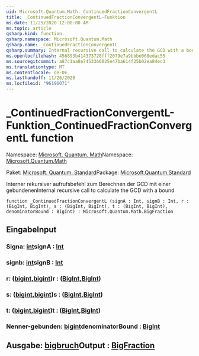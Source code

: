```yaml
---
uid: Microsoft.Quantum.Math._ContinuedFractionConvergentL
title: _ContinuedFractionConvergentL-Funktion
ms.date: 11/25/2020 12:00:00 AM
ms.topic: article
qsharp.kind: function
qsharp.namespace: Microsoft.Quantum.Math
qsharp.name: _ContinuedFractionConvergentL
qsharp.summary: Internal recursive call to calculate the GCD with a bound
ms.openlocfilehash: 456893b414373728fff2079e7a9bbbe068edac55
ms.sourcegitcommit: a87c1aa8e7453360025e47ba614f25b02ea84ec3
ms.translationtype: MT
ms.contentlocale: de-DE
ms.lasthandoff: 11/26/2020
ms.locfileid: "96196071"
---
```

# <a name="_continuedfractionconvergentl-function"></a><span data-ttu-id="25218-102">_ContinuedFractionConvergentL-Funktion</span><span class="sxs-lookup"><span data-stu-id="25218-102">_ContinuedFractionConvergentL function</span></span>

<span data-ttu-id="25218-103">Namespace: [Microsoft. Quantum. Math](xref:Microsoft.Quantum.Math)</span><span class="sxs-lookup"><span data-stu-id="25218-103">Namespace: [Microsoft.Quantum.Math](xref:Microsoft.Quantum.Math)</span></span>

<span data-ttu-id="25218-104">Paket: [Microsoft. Quantum. Standard](https://nuget.org/packages/Microsoft.Quantum.Standard)</span><span class="sxs-lookup"><span data-stu-id="25218-104">Package: [Microsoft.Quantum.Standard](https://nuget.org/packages/Microsoft.Quantum.Standard)</span></span>


<span data-ttu-id="25218-105">Interner rekursiver aufrufsbefehl zum Berechnen der GCD mit einer gebundenen</span><span class="sxs-lookup"><span data-stu-id="25218-105">Internal recursive call to calculate the GCD with a bound</span></span>

```qsharp
function _ContinuedFractionConvergentL (signA : Int, signB : Int, r : (BigInt, BigInt), s : (BigInt, BigInt), t : (BigInt, BigInt), denominatorBound : BigInt) : Microsoft.Quantum.Math.BigFraction
```


## <a name="input"></a><span data-ttu-id="25218-106">Eingabe</span><span class="sxs-lookup"><span data-stu-id="25218-106">Input</span></span>

### <a name="signa--int"></a><span data-ttu-id="25218-107">Signa: [int](xref:microsoft.quantum.lang-ref.int)</span><span class="sxs-lookup"><span data-stu-id="25218-107">signA : [Int](xref:microsoft.quantum.lang-ref.int)</span></span>




### <a name="signb--int"></a><span data-ttu-id="25218-108">signb: [int](xref:microsoft.quantum.lang-ref.int)</span><span class="sxs-lookup"><span data-stu-id="25218-108">signB : [Int](xref:microsoft.quantum.lang-ref.int)</span></span>




### <a name="r--bigintbigint"></a><span data-ttu-id="25218-109">r: ([bigint](xref:microsoft.quantum.lang-ref.bigint),[bigint](xref:microsoft.quantum.lang-ref.bigint))</span><span class="sxs-lookup"><span data-stu-id="25218-109">r : ([BigInt](xref:microsoft.quantum.lang-ref.bigint),[BigInt](xref:microsoft.quantum.lang-ref.bigint))</span></span>




### <a name="s--bigintbigint"></a><span data-ttu-id="25218-110">s: ([bigint](xref:microsoft.quantum.lang-ref.bigint),[bigint](xref:microsoft.quantum.lang-ref.bigint))</span><span class="sxs-lookup"><span data-stu-id="25218-110">s : ([BigInt](xref:microsoft.quantum.lang-ref.bigint),[BigInt](xref:microsoft.quantum.lang-ref.bigint))</span></span>




### <a name="t--bigintbigint"></a><span data-ttu-id="25218-111">t: ([bigint](xref:microsoft.quantum.lang-ref.bigint),[bigint](xref:microsoft.quantum.lang-ref.bigint))</span><span class="sxs-lookup"><span data-stu-id="25218-111">t : ([BigInt](xref:microsoft.quantum.lang-ref.bigint),[BigInt](xref:microsoft.quantum.lang-ref.bigint))</span></span>




### <a name="denominatorbound--bigint"></a><span data-ttu-id="25218-112">Nenner-gebunden: [bigint](xref:microsoft.quantum.lang-ref.bigint)</span><span class="sxs-lookup"><span data-stu-id="25218-112">denominatorBound : [BigInt](xref:microsoft.quantum.lang-ref.bigint)</span></span>





## <a name="output--bigfraction"></a><span data-ttu-id="25218-113">Ausgabe: [bigbruch](xref:Microsoft.Quantum.Math.BigFraction)</span><span class="sxs-lookup"><span data-stu-id="25218-113">Output : [BigFraction](xref:Microsoft.Quantum.Math.BigFraction)</span></span>


